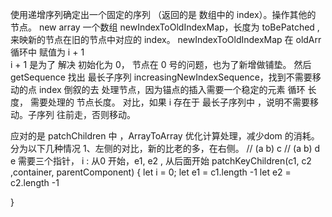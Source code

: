 使用递增序列确定出一个固定的序列 （返回的是 数组中的 index）。操作其他的 节点。
new array  一个数组 newIndexToOldIndexMap，长度为 toBePatched ,来映新的节点在旧的节点中对应的 index。
newIndexToOldIndexMap 在 oldArr 循环中 赋值为  i + 1   
i + 1 是为了 解决 初始化为 0， 节点在 0 号的问题，也为了新增做铺垫。
然后  getSequence 找出 最长子序列 increasingNewIndexSequence，找到不需要移动的点 index
倒叙的去 处理节点，因为锚点的插入需要一个稳定的元素
循环 长度， 需要处理的 节点长度。
对比，如果   i  存在于  最长子序列中 ，说明不需要移动。子序列 往前走，否则移动。

应对的是 patchChildren 中 ，ArrayToArray 优化计算处理，减少dom 的消耗。
分为以下几种情况
1、左侧的对比，新的比老的多，在右侧。
// (a b) c
// (a b) d e
需要三个指针， i : 从0 开始，e1,  e2 , 从后面开始
patchKeyChildren(c1, c2 ,container, parentComponent) {
  let i = 0;
  let e1 = c1.length -1 
  let e2 = c2.length -1
  
}





